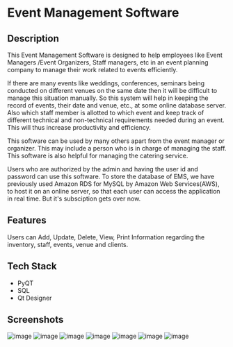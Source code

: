 # Event Management Software

## Description
This Event Management Software is designed to help employees like Event Managers /Event Organizers, Staff managers, etc in an event planning company to manage their work related to events efficiently.  

If there are many events like weddings, conferences, seminars being conducted on different venues on the same date then it will be difficult to manage this situation manually. So this system will help in keeping the record of events, their date and venue, etc., at some online database server. Also which staff member is allotted to which event and keep track of different technical and non-technical requirements needed during an event. This will thus increase productivity and efficiency. 

This software can be used by many others apart from the event manager or organizer. This may include a person who is in charge of managing the staff. This software is also helpful for managing the catering service.  

Users who are authorized by the admin and having the user id and password can use this software. To store the database of EMS, we have previously used Amazon RDS for MySQL by Amazon Web Services(AWS), to host it on an online server, so that each user can access the application in real time. But it's subsciption gets over now.  

## Features
Users can Add, Update, Delete, View, Print Information regarding the inventory, staff, events, venue and clients.

## Tech Stack

* PyQT
* SQL
* Qt Designer

## Screenshots
![image](https://user-images.githubusercontent.com/62262069/156760366-b0188e63-759b-408a-86c6-2136d39e3abb.png)
![image](https://user-images.githubusercontent.com/62262069/156760494-8e8b32ec-b93d-404a-b861-bb48f866dcb2.png)
![image](https://user-images.githubusercontent.com/62262069/156760638-fe2b95ae-89b5-4241-9ddc-4b98690d62b3.png)
![image](https://user-images.githubusercontent.com/62262069/156760831-02a4dcff-138c-42e9-9bab-9616b0914566.png)
![image](https://user-images.githubusercontent.com/62262069/156760908-a993bc0b-39a4-4a1f-a2bf-45a870bda273.png)
![image](https://user-images.githubusercontent.com/62262069/156760991-b0d96939-c65b-4c03-8fc8-cf6f9aa16a0f.png)
![image](https://user-images.githubusercontent.com/62262069/156761082-046cca20-1ed9-43f1-be22-4149a1c59aaf.png)



